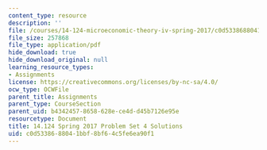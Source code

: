 ```yaml
---
content_type: resource
description: ''
file: /courses/14-124-microeconomic-theory-iv-spring-2017/c0d5338688041bbf8bf64c5fe6ea90f1_MIT14_124S17_Pset4_sol.pdf
file_size: 257868
file_type: application/pdf
hide_download: true
hide_download_original: null
learning_resource_types:
- Assignments
license: https://creativecommons.org/licenses/by-nc-sa/4.0/
ocw_type: OCWFile
parent_title: Assignments
parent_type: CourseSection
parent_uid: b4342457-8658-628e-ce4d-d45b7126e95e
resourcetype: Document
title: 14.124 Spring 2017 Problem Set 4 Solutions
uid: c0d53386-8804-1bbf-8bf6-4c5fe6ea90f1
---
```

